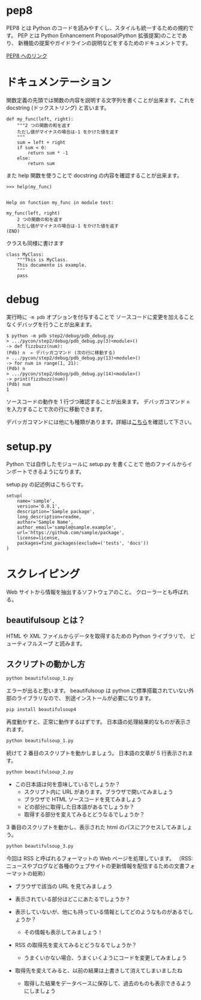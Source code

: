 # pep8

PEP8 とは Python のコードを読みやすくし、スタイルも統一するための規約です。
PEP とは Python Enhancement Proposal(Python 拡張提案)のことであり、
新機能の提案やガイドラインの説明などをするためのドキュメントです。

[PEP8 へのリンク](https://www.python.org/dev/peps/pep-0008/)

# ドキュメンテーション

関数定義の先頭では関数の内容を説明する文字列を書くことが出来ます。これを docstring (ドックストリング) と言います。

```
def my_func(left, right):
    """2 つの関数の和を返す
    ただし値がマイナスの場合は-1 をかけた値を返す
    """
    sum = left + right
    if sum < 0:
        return sum * -1
    else:
        return sum
```

また help 関数を使うことで docstring の内容を確認することが出来ます。

```
>>> help(my_func)


Help on function my_func in module test:

my_func(left, right)
    2 つの関数の和を返す
    ただし値がマイナスの場合は-1 をかけた値を返す
(END)
```

クラスも同様に書けます
```
class MyClass:
    """This is MyClass.
    This documente is example.
    """
    pass
```

# debug

実行時に `-m pdb` オプションを付与することで
ソースコードに変更を加えることなくデバッグを行うことが出来ます。

```
$ python -m pdb step2/debug/pdb_debug.py
> .../pycon/step2/debug/pdb_debug.py(3)<module>()
-> def fizzbuzz(num):
(Pdb) n  ← デバッガコマンド (次の行に移動する)
> .../pycon/step2/debug/pdb_debug.py(13)<module>()
-> for num in range(1, 21):
(Pdb) n
> .../pycon/step2/debug/pdb_debug.py(14)<module>()
-> print(fizzbuzz(num))
(Pdb) num
1
```

ソースコードの動作を 1 行づつ確認することが出来ます。
デバッガコマンド `n` を入力することで次の行に移動できます。

デバッガコマンドには他にも種類があります。詳細は[こちら](https://docs.python.jp/3/library/pdb.html#debugger-commands)を確認して下さい。

# setup.py

Python では自作したモジュールに setup.py を書くことで
他のファイルからインポートできるようになります。

setup.py の記述例はこちらです。

```
setup(
    name='sample',
    version='0.0.1',
    description='Sample package',
    long_description=readme,
    author='Sample Name',
    author_email='sample@sample.example',
    url='https://github.com/sample/package',
    license=license,
    packages=find_packages(exclude=('tests', 'docs'))
)
```

# スクレイピング

Web サイトから情報を抽出するソフトウェアのこと。
クローラーとも呼ばれる。

## beautifulsoup とは？

HTML や XML ファイルからデータを取得するための Python ライブラリで、
ビューティフルスープ と読みます。

## スクリプトの動かし方

```sh
python beautifulsoup_1.py
```

エラーが出ると思います。
beautifulsoup は python に標準搭載されていない外部のライブラリなので、
別途インストールが必要になります。

```sh
pip install beautifulsoup4
```

再度動かすと、正常に動作するはずです。
日本語の処理結果的なものが表示されます。

```sh
python beautifulsoup_1.py
```

続けて 2 番目のスクリプトを動かしましょう。
日本語の文章が 5 行表示されます。

```sh
python beautifulsoup_2.py
```

* この日本語は何を意味しているでしょうか？
    * スクリプト内に URL があります。ブラウザで開いてみましょう
    * ブラウザで HTML ソースコードを見てみましょう
    * どの部分に取得した日本語があるでしょうか？
    * 取得する部分を変えてみるとどうなるでしょうか？

3 番目のスクリプトを動かし、表示された html のパスにアクセスしてみましょう。

```sh
python beautifulsoup_3.py
```

今回は RSS と呼ばれるフォーマットの Web ページを処理しています。
（RSS: ニュースやブログなど各種のウェブサイトの更新情報を配信するための文書フォーマットの総称）

* ブラウザで該当の URL を見てみましょう
* 表示されている部分はどこにあたるでしょうか？
* 表示していないが、他にも持っている情報としてどのようなものがあるでしょうか？
    * その情報も表示してみましょう！

* RSS の取得先を変えてみるとどうなるでしょうか？
    * うまくいかない場合、うまくいくようにコードを変更してみましょう

* 取得先を変えてみると、以前の結果は上書きして消えてしまいましたね
    * 取得した結果をデータベースに保存して、過去のものも表示できるようにしましょう
